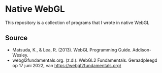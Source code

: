 # Native WebGL

This repository is a collection of programs that I wrote in native WebGL



## Source
- Matsuda, K., & Lea, R. (2013). WebGL Programming Guide. Addison-Wesley.
- webgl2fundamentals.org. (z.d.). WebGL2 Fundamentals. Geraadpleegd op 17 juni 2022, van https://webgl2fundamentals.org/